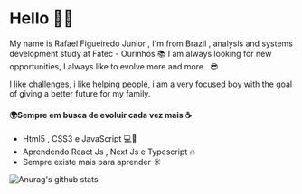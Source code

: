 # Hello 👋🏼
My name is Rafael Figueiredo Junior , I'm from Brazil , analysis and systems development study at Fatec - Ourinhos 📚 I am always looking for new opportunities, I always like to evolve more and more. .😎

I like challenges, i like helping people, i am a very focused boy with the goal of giving a better future for my family.

#### 🌍Sempre em busca de evoluir cada vez mais ☕

- Html5 , CSS3 e JavaScript 💻💓
- Aprendendo React Js , Next Js e Typescript 🔥
- Sempre existe mais para aprender ☀


![Anurag's github stats](https://github-readme-stats.vercel.app/api?username=anuraghazra)
